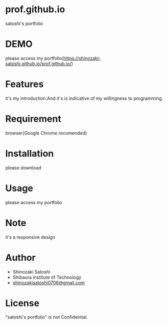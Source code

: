 # prof.github.io
satoshi's portfolio
 
# DEMO
 
please access my portfolio(https://shinozaki-satoshi.github.io/prof.github.io/)
 
# Features
 
it's my introduction.And it's is indicative of my willingness to programming.
 
# Requirement

browser(Google Chrome recomended)
 
# Installation
 
please download 
 
# Usage
 
please access my portfolio
 
# Note
 
it's a responsive design
 
# Author
 
 
* Shinozaki Satoshi
* Shibaura institute of Technology
* shinozakisatoshi0706@gmail.com
 
# License

"satoshi's portfolio" is not Confidential.
